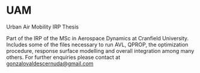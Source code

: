 # UAM
Urban Air Mobility IRP Thesis

Part of the IRP of the MSc in Aerospace Dynamics at Cranfield University.
Includes some of the files necessary to run AVL, QPROP, the optimization procedure, response surface modelling and overall integration among many others. 
For further enquiries please contact at gonzalovaldescernuda@gmail.com 
